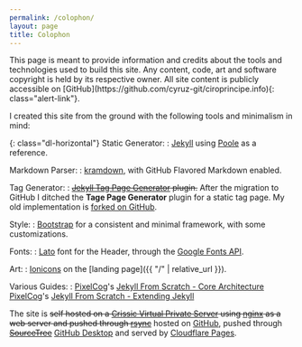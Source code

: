 ```yaml
---
permalink: /colophon/
layout: page
title: Colophon
---
```


<div class="alert alert-info" role="alert">
This page is meant to provide information and credits about the tools and technologies used to build this site. Any 
content, code, art and software copyright is held by its respective owner. All site content is publicly accessible on
[GitHub](https://github.com/cyruz-git/ciroprincipe.info){: class="alert-link"}.
</div>

I created this site from the ground with the following tools and minimalism in mind:

{: class="dl-horizontal"}
Static Generator:
: [Jekyll](http://jekyllrb.com/) using [Poole](https://github.com/poole/poole) as a reference.

Markdown Parser:
: [kramdown](http://kramdown.gettalong.org/), with GitHub Flavored Markdown enabled.

Tag Generator:
: <del>[Jekyll Tag Page Generator](https://github.com/danieldevries/jekyll-tag-generator) plugin.</del> After the 
  migration to GitHub I ditched the **Tage Page Generator** plugin for a static tag page. My old implementation is 
  [forked on GitHub](https://github.com/cyruz-git/jekyll-tag-generator).

Style:
: [Bootstrap](http://getbootstrap.com/) for a consistent and minimal framework, with some customizations.

Fonts:
: [Lato](http://www.latofonts.com/lato-free-fonts/) font for the Header, through the 
  [Google Fonts API](https://www.google.com/fonts).

Art:
: [Ionicons](http://ionicons.com/) on the [landing page]({{ "/" | relative_url }}).

Various Guides:
: [PixelCog](http://pixelcog.com)'s 
  [Jekyll From Scratch - Core Architecture](http://pixelcog.com/blog/2013/jekyll-from-scratch-core-architecture/)  
  [PixelCog](http://pixelcog.com)'s
  [Jekyll From Scratch - Extending Jekyll](http://pixelcog.com/blog/2013/jekyll-from-scratch-extending-jekyll/)
  
The site is <del>self hosted on a [Crissic Virtual Private Server](https://crissic.net/) using 
[nginx](http://nginx.org/) as a web server and pushed through [rsync](http://rsync.samba.org/)</del> hosted on 
[GitHub](https://github.com), pushed through <del>[SourceTree](https://www.sourcetreeapp.com/)</del> 
[GitHub Desktop](https://desktop.github.com/) and served by [Cloudflare Pages](https://pages.cloudflare.com/).
